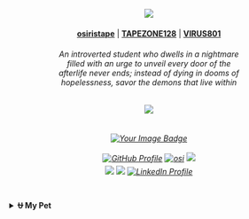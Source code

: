 <p align="center">
<img src="https://media.infosec.exchange/infosec.exchange/custom_emojis/images/000/029/063/original/215ed9fc08e47c2d.png" length="50" width="50" /> <br><br>
<a href="https://github.com/osiristape" target="_blank"><strong>osiristape</strong></a>  |  
<a href="https://github.com/TAPEZONE128" target="_blank"><strong>TAPEZONE128</strong></a>  |  
<a href="https://github.com/VIRUZ801" target="_blank"><strong>VIRUS801</strong></a> 
<h6 align="center"> An introverted student who dwells in a nightmare <br> filled with an urge to unveil every door of the <br> afterlife never ends; instead of dying in dooms of <br> hopelessness, savor the demons that live within </h6>
</p>

##
<h6 align="center">
  <img src="https://moe-counter.glitch.me/get/@osiristape?theme=rule34"/>
</h6>

<h6 align="center">
   
  <a href="https://tryhackme.com/r/p/osiristape" target="_blank">
    <img src="https://tryhackme-badges.s3.amazonaws.com/osiristape.png" alt="Your Image Badge" /> <br><br>
  <a href="https://github.com/andraceli" target="_blank">
    <img src="https://img.shields.io/badge/GitHub-%23181717.svg?&style=for-the-badge&logo=github&logoColor=white" alt="GitHub Profile" style="margin-bottom: 5px;" /></a>
  <a href="https://x.com/flopsicle0000" target="_blank">
    <img src="https://img.shields.io/badge/X-%23000000.svg?&style=for-the-badge&logo=x&logoColor=white" alt= osi style="margin-bottom: 5px;" /></a>
  <a href="https://instagram.com/osiristape">
  <img src="https://img.shields.io/badge/instagram-%23000000.svg?&style=for-the-badge&logo=instagram&logoColor=white alt=instagram style="margin-bottom: 5px;" /></a> 
  <a href="https://www.youtube.com/@osiristape"> <br>
  <img src="https://img.shields.io/badge/youtube-%23EE4831.svg?&style=for-the-badge&logo=youtube&logoColor=white alt=youtube style="margin-bottom: 5px;" /></a> 
  <a href="https://infosec.exchange/@mewu">
  <img src="https://img.shields.io/badge/Mastodon-6364FF?logo=mastodon&logoColor=fff&style=for-the-badge" /></a>
  <a href="https://es.linkedin.com/in/amgacedo" target="_blank">
    <img src="https://img.shields.io/badge/LinkedIn-%230077B5.svg?&style=for-the-badge&logo=linkedin&logoColor=white" alt="LinkedIn Profile" style="margin-bottom: 5px;" />
  </a> 
</h6>

##

<details>
  <summary><b>⛎ My Pet</b></summary>

<div align="center">
<picture>
  <source media="(prefers-color-scheme: dark)" srcset="https://raw.githubusercontent.com/osiristape/osiristape/output/github-contribution-grid-snake-dark.svg">
  <source media="(prefers-color-scheme: light)" srcset="https://raw.githubusercontent.com/osiristape/osiristape/output/github-contribution-grid-snake.svg">
  <img alt="github contribution grid snake animation" src="https://raw.githubusercontent.com/osiristape/osiristape/output/github-contribution-grid-snake.svg">
</picture>
</div>
</details>


